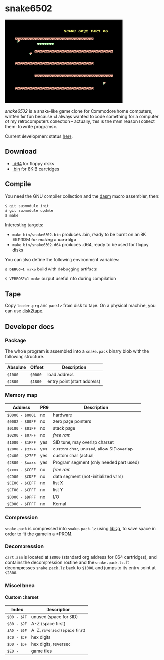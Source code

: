 # snake6502

![Gameplay screenshot](scrot/gameplay.png)

*snake6502* is a snake-like game clone for Commodore home computers, written for fun because «I always wanted to code something for a computer of my retrocomputers collection – actually, this is the main reason I collect them: to write programs».

Current development status [here](https://git.giomba.it/giomba/snake6502).

## Download
* [.d64](dist/snake6502.d64) for floppy disks
* [.bin](dist/snake6502.bin) for 8KiB cartridges

## Compile
You need the GNU compiler collection and the [dasm](https://dasm-assembler.github.io/) macro assembler, then:
```
$ git submodule init
$ git submodule update
$ make
```
Interesting targets:

* ```make bin/snake6502.bin``` produces .bin, ready to be burnt on an 8K EEPROM for making a cartridge
* ```make bin/snake6502.d64``` produces .d64, ready to be used for floppy disks

You can also define the following environment variables:

```$ DEBUG=1 make```        build with debugging artifacts

```$ VERBOSE=1 make```      output useful info during compilation

## Tape
Copy ```loader.prg``` and ```packlz``` from disk to tape.
On a physical machine, you can use [disk2tape](https://git.giomba.it/giomba/cbmutil).

## Developer docs
### Package
The whole program is assembled into a ```snake.pack``` binary blob with the following structure.

Absolute    | Offset      | Description
------------|-------------|------------
```$1000``` | ```$0000``` | load address
```$2800``` | ```$1800``` | entry point (start address)

### Memory map
Address               | PRG   | Description
----------------------|-------|------------
```$0000 - $0001```   | no    | hardware
```$0002 - $00FF```   | no    | zero page pointers
```$0100 - $01FF```   | no    | stack page
```$0200 - $07FF```   | no    | *free ram*
```$1000 - $1FFF```   | yes   | SID tune, may overlap charset
```$2000 - $23FF```   | yes   | custom char, unused, allow SID overlap
```$2400 - $27FF```   | yes   | custom char (actual)
```$2800 - $xxxx```   | yes   | Program segment (only needed part used)
```$xxxx - $CCFF```   | no    | *free ram*
```$CD00 - $CDFF```   | no    | data segment (not-initialized vars)
```$CE00 - $CEFF```   | no    | list X
```$CF00 - $CFFF```   | no    | list Y
```$D000 - $DFFF```   | no    | I/O
```$E000 - $FFFF```   | no    | Kernal

### Compression
```snake.pack``` is compressed into ```snake.pack.lz``` using [liblzg](https://github.com/mbitsnbites/liblzg), to save space in order to fit the game in a *PROM.

### Decompression
```cart.asm``` is located at ```$8000``` (standard org address for C64 cartridges), and contains the decompression routine and the ```snake.pack.lz```. It decompresses ```snake.pack.lz``` back to ```$1000```, and jumps to its entry point at ```$2800```.

### Miscellanea
#### Custom charset
Index           | Description
----------------|-------------
```$00 - $7F``` |   unused (space for SID)
```$80 - $9F``` |   A-Z (space first)
```$A0 - $BF``` |   A-Z, reversed (space first)
```$C0 - $CF``` |   hex digits
```$D0 - $DF``` |   hex digits, reversed
```$E0 -    ``` |   game tiles

